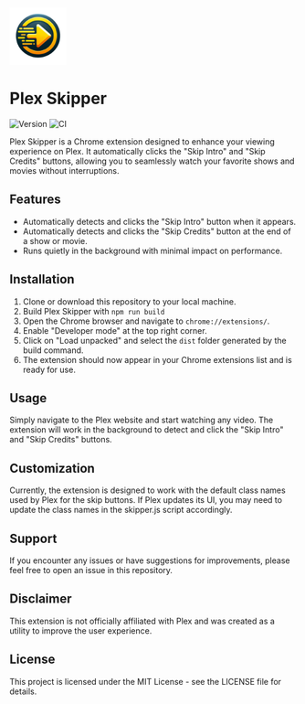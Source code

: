 <img src='./src/icons/icon256.png' width='100'>

# Plex Skipper
![Version](https://img.shields.io/github/v/tag/GuiEpi/plex-skipper?sort=semver&label=version)
![CI](https://github.com/GuiEpi/plex-skipper/actions/workflows/ci.yml/badge.svg)

Plex Skipper is a Chrome extension designed to enhance your viewing experience on Plex. It automatically clicks the "Skip Intro" and "Skip Credits" buttons, allowing you to seamlessly watch your favorite shows and movies without interruptions.

## Features
* Automatically detects and clicks the "Skip Intro" button when it appears.
* Automatically detects and clicks the "Skip Credits" button at the end of a show or movie.
* Runs quietly in the background with minimal impact on performance.

## Installation
1. Clone or download this repository to your local machine.
2. Build Plex Skipper with `npm run build`
3. Open the Chrome browser and navigate to `chrome://extensions/`.
4. Enable "Developer mode" at the top right corner.
5. Click on "Load unpacked" and select the `dist` folder generated by the build command.
6. The extension should now appear in your Chrome extensions list and is ready for use.

## Usage
Simply navigate to the Plex website and start watching any video. The extension will work in the background to detect and click the "Skip Intro" and "Skip Credits" buttons.

## Customization
Currently, the extension is designed to work with the default class names used by Plex for the skip buttons. If Plex updates its UI, you may need to update the class names in the skipper.js script accordingly.

## Support
If you encounter any issues or have suggestions for improvements, please feel free to open an issue in this repository.

## Disclaimer
This extension is not officially affiliated with Plex and was created as a utility to improve the user experience.

## License
This project is licensed under the MIT License - see the LICENSE file for details.